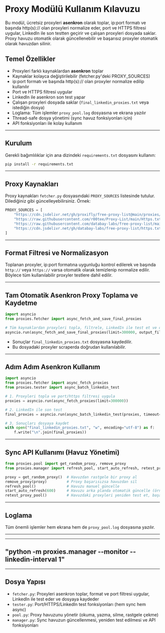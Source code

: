 # Proxy Modülü Kullanım Kılavuzu

Bu modül, ücretsiz proxyleri **asenkron** olarak toplar, ip:port formatı ve başında http(s):// olan proxyleri normalize eder, port ve HTTPS filtresi uygular, LinkedIn ile son testten geçirir ve çalışan proxyleri dosyada saklar. Proxy havuzu otomatik olarak güncellenebilir ve başarısız proxyler otomatik olarak havuzdan silinir.

## Temel Özellikler
- Proxyleri farklı kaynaklardan **asenkron** toplar
- Kaynaklar kolayca değiştirilebilir (fetcher.py'deki PROXY_SOURCES)
- ip:port formatı ve başında http(s):// olan proxyler normalize edilip kullanılır
- Port ve HTTPS filtresi uygular
- LinkedIn ile asenkron son test yapar
- Çalışan proxyleri dosyada saklar (`final_linkedin_proxies.txt` veya istediğin dosya)
- Loglama: Tüm işlemler `proxy_pool.log` dosyasına ve ekrana yazılır
- Thread-safe dosya yönetimi (sync havuz fonksiyonları için)
- API fonksiyonları ile kolay kullanım

---

## Kurulum

Gerekli bağımlılıklar için ana dizindeki `requirements.txt` dosyasını kullanın:

```bash
pip install -r requirements.txt
```

---

## Proxy Kaynakları

Proxy kaynakları `fetcher.py` dosyasındaki `PROXY_SOURCES` listesinde tutulur. Dilediğiniz gibi güncelleyebilirsiniz. Örnek:

```python
PROXY_SOURCES = [
    "https://cdn.jsdelivr.net/gh/proxifly/free-proxy-list@main/proxies/protocols/http/data.txt",
    "https://raw.githubusercontent.com/r00tee/Proxy-List/main/Https.txt",
    "https://raw.githubusercontent.com/databay-labs/free-proxy-list/main/http.txt",
    "https://cdn.jsdelivr.net/gh/databay-labs/free-proxy-list/https.txt"
]
```

---

## Format Filtresi ve Normalizasyon

Toplanan proxyler, ip:port formatına uygunluğu kontrol edilerek ve başında `http://` veya `https://` varsa otomatik olarak temizlenip normalize edilir. Böylece tüm kullanılabilir proxyler testlere dahil edilir.

---

## Tam Otomatik Asenkron Proxy Toplama ve Kaydetme

```python
import asyncio
from proxies.fetcher import async_fetch_and_save_final_proxies

# Tüm kaynaklardan proxyleri topla, filtrele, LinkedIn ile test et ve dosyaya kaydet
asyncio.run(async_fetch_and_save_final_proxies(limit=300000, output_file="final_linkedin_proxies.txt"))
```
- Sonuçlar `final_linkedin_proxies.txt` dosyasına kaydedilir.
- Bu dosyadaki proxyler scraperda doğrudan kullanılabilir.

---

## Adım Adım Asenkron Kullanım

```python
import asyncio
from proxies.fetcher import async_fetch_proxies
from proxies.tester import async_batch_linkedin_test

# 1. Proxyleri topla ve port/https filtresi uygula
proxies = asyncio.run(async_fetch_proxies(limit=300000))

# 2. LinkedIn ile son test
final_proxies = asyncio.run(async_batch_linkedin_test(proxies, timeout=5, print_every=500))

# 3. Sonuçları dosyaya kaydet
with open("final_linkedin_proxies.txt", "w", encoding="utf-8") as f:
    f.write("\n".join(final_proxies))
```

---

## Sync API Kullanımı (Havuz Yönetimi)

```python
from proxies.pool import get_random_proxy, remove_proxy
from proxies.manager import refresh_pool, start_auto_refresh, retest_proxy_pool

proxy = get_random_proxy()  # Havuzdan rastgele bir proxy al
remove_proxy(proxy)         # Proxy başarısızsa havuzdan sil
refresh_pool()              # Havuzu manuel güncelle
start_auto_refresh(600)     # Havuzu arka planda otomatik güncelle (örn. 10 dakikada bir)
retest_proxy_pool()         # Havuzdaki proxyleri yeniden test et, başarısızları sil
```

---

## Loglama
Tüm önemli işlemler hem ekrana hem de `proxy_pool.log` dosyasına yazılır.

---

---
## "python -m proxies.manager --monitor --linkedin-interval 1"
---

## Dosya Yapısı
- `fetcher.py`: Proxyleri asenkron toplar, format ve port filtresi uygular, LinkedIn ile test eder ve dosyaya kaydeder
- `tester.py`: Port/HTTPS/LinkedIn test fonksiyonları (hem sync hem async)
- `pool.py`: Proxy havuzunu yönetir (okuma, yazma, silme, rastgele çekme)
- `manager.py`: Sync havuzun güncellenmesi, yeniden test edilmesi ve API fonksiyonları 